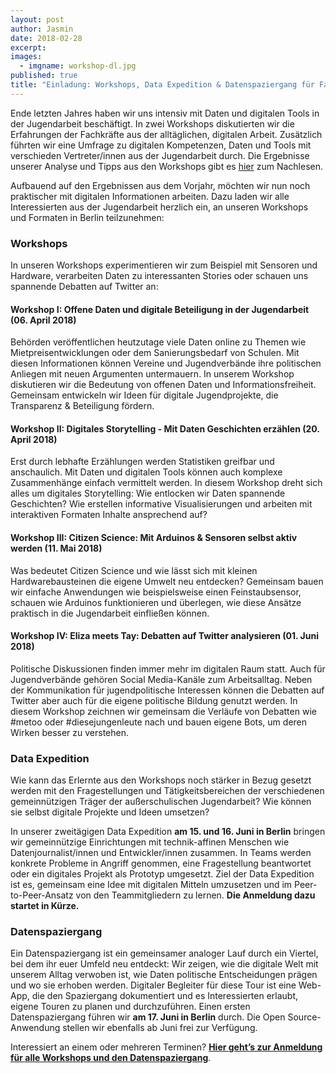 ```yaml
---
layout: post
author: Jasmin
date: 2018-02-28
excerpt: 
images:
  - imgname: workshop-dl.jpg
published: true
title: "Einladung: Workshops, Data Expedition & Datenspaziergang für Fachkräfte in der Jugendarbeit"
---
```


Ende letzten Jahres haben wir uns intensiv mit Daten und digitalen Tools in der Jugendarbeit beschäftigt. In zwei Workshops diskutierten wir die Erfahrungen der Fachkräfte aus der alltäglichen, digitalen Arbeit. Zusätzlich führten wir eine Umfrage zu digitalen Kompetenzen, Daten und Tools mit verschieden Vertreter/innen aus der Jugendarbeit durch. Die Ergebnisse unserer Analyse und Tipps aus den Workshops gibt es [hier](https://bedarfsanalyse.demokratielabore.de) zum Nachlesen. 

Aufbauend auf den Ergebnissen aus dem Vorjahr, möchten wir nun noch praktischer mit digitalen Informationen arbeiten. Dazu laden wir alle Interessierten aus der Jugendarbeit herzlich ein, an unseren Workshops und Formaten  in Berlin teilzunehmen:

### Workshops
In unseren Workshops experimentieren wir zum Beispiel mit Sensoren und Hardware, verarbeiten Daten zu interessanten Stories oder schauen uns spannende Debatten auf Twitter an: 

#### Workshop I: Offene Daten und digitale Beteiligung in der Jugendarbeit (06. April 2018)
Behörden veröffentlichen heutzutage viele Daten online zu Themen wie Mietpreisentwicklungen oder dem Sanierungsbedarf von Schulen. Mit diesen Informationen können Vereine und Jugendverbände ihre politischen Anliegen mit neuen Argumenten untermauern. In unserem Workshop diskutieren wir die Bedeutung von offenen Daten und Informationsfreiheit. Gemeinsam entwickeln wir Ideen für digitale Jugendprojekte, die Transparenz & Beteiligung fördern.
 
#### Workshop II: Digitales Storytelling - Mit Daten Geschichten erzählen (20. April 2018)
Erst durch lebhafte Erzählungen werden Statistiken greifbar und anschaulich. Mit Daten und digitalen Tools können auch komplexe Zusammenhänge einfach vermittelt werden. In diesem Workshop dreht sich alles um digitales Storytelling: Wie entlocken wir Daten spannende Geschichten? Wie erstellen informative Visualisierungen und arbeiten mit interaktiven Formaten Inhalte ansprechend auf?
 
#### Workshop III: Citizen Science: Mit Arduinos & Sensoren selbst aktiv werden (11. Mai 2018)
Was bedeutet Citizen Science und wie lässt sich mit kleinen Hardwarebausteinen die eigene Umwelt neu entdecken? Gemeinsam bauen wir einfache Anwendungen wie beispielsweise einen Feinstaubsensor, schauen wie Arduinos funktionieren und überlegen, wie diese Ansätze praktisch in die Jugendarbeit einfließen können.
 
#### Workshop IV: Eliza meets Tay: Debatten auf Twitter analysieren (01. Juni 2018)
Politische Diskussionen finden immer mehr im digitalen Raum statt. Auch für Jugendverbände gehören Social Media-Kanäle zum Arbeitsalltag. Neben der Kommunikation für jugendpolitische Interessen können die Debatten auf Twitter aber auch für die eigene politische Bildung genutzt werden. In diesem Workshop zeichnen wir gemeinsam die Verläufe von Debatten wie #metoo oder #diesejungenleute nach und bauen eigene Bots, um deren Wirken besser zu verstehen.

### Data Expedition
 
Wie kann das Erlernte aus den Workshops noch stärker in Bezug gesetzt werden mit den Fragestellungen und Tätigkeitsbereichen der verschiedenen gemeinnützigen Träger der außerschulischen Jugendarbeit? Wie können sie selbst digitale Projekte und Ideen umsetzen?
 
In unserer zweitägigen Data Expedition **am 15. und 16. Juni in Berlin** bringen wir gemeinnützige Einrichtungen mit technik-affinen Menschen wie Datenjournalist/innen und Entwickler/innen zusammen. In Teams werden konkrete Probleme in Angriff genommen, eine Fragestellung beantwortet oder ein digitales Projekt als Prototyp umgesetzt. Ziel der Data Expedition ist es, gemeinsam eine Idee mit digitalen Mitteln umzusetzen und im Peer-to-Peer-Ansatz von den Teammitgliedern zu lernen. **Die Anmeldung dazu startet in Kürze.** 

### Datenspaziergang
 
Ein Datenspaziergang ist ein gemeinsamer analoger Lauf durch ein Viertel, bei dem ihr euer Umfeld neu entdeckt: Wir zeigen, wie die digitale Welt mit unserem Alltag verwoben ist, wie Daten politische Entscheidungen prägen und wo sie erhoben werden. Digitaler Begleiter für diese Tour ist eine Web-App, die den Spaziergang dokumentiert und es Interessierten erlaubt, eigene Touren zu planen und durchzuführen. Einen ersten Datenspaziergang führen wir **am 17. Juni in Berlin** durch. Die Open Source-Anwendung stellen wir ebenfalls ab Juni frei zur Verfügung. 

Interessiert an einem oder mehreren Terminen? **[Hier geht’s zur Anmeldung für alle Workshops und den Datenspaziergang](https://goo.gl/forms/BIp8tBFxbTWUP2Ox2)**.